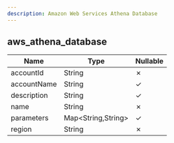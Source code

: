 ```yaml
---
description: Amazon Web Services Athena Database
---
```

aws_athena_database
-------------------

| **Name**    | **Type**           | **Nullable** |
| ----------- | ------------------ | ------------ |
| accountId   | String             | &cross;      |
| accountName | String             | &check;      |
| description | String             | &check;      |
| name        | String             | &cross;      |
| parameters  | Map<String,String> | &check;      |
| region      | String             | &cross;      |
